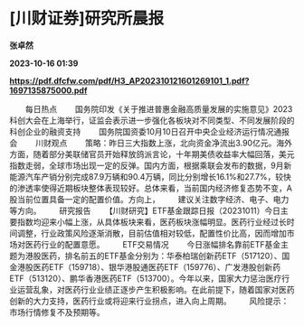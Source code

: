 # [川财证券]研究所晨报
**张卓然**

**2023-10-16 01:39**

**https://pdf.dfcfw.com/pdf/H3_AP202310121601269101_1.pdf?1697135875000.pdf**

　　每日热点 　　国务院印发《关于推进普惠金融高质量发展的实施意见》2023科创大会在上海举行，证监会表示进一步强化各板块对不同类型、不同发展阶段的科创企业的融资支持 　　国务院国资委10月10日召开中央企业经济运行情况通报会 　　川财观点 　　策略：昨日三大指数上涨，北向资金净流出3.90亿元。海外方面，随着部分美联储官员开始释放鸽派言论，十年期美债收益率大幅回落，美元指数走弱，全球市场出现一定的反弹。国内方面，根据乘联会发布的数据，9月新能源汽车产销分别完成87.9万辆和90.4万辆，同比分别增长16.1%和27.7%，较快的渗透率使得近期板块整体表现较好。总体来看，当前国内经济修复态势不变，A股当前位置具备一定的配置价值。方向上， 　　建议关注数字经济、电子、电力等方向。 　　研究报告 　　【川财研究】ETF基金跟踪日报（20231011）今日主要指数均迎来小幅上涨，从具体板块来看，医药板块涨幅明显。医药行业经过长时间调整，行业政策风险逐渐消散，目前估值相对较低，配置性价比高，因而增加市场对医药行业的配置意愿。 　　ETF交易情况 　　今日涨幅排名靠前ETF基金主题为港股医药，排名前五的ETF基金分别为：华泰柏瑞创新药ETF（517120）、国金港股医药ETF（159718）、银华港股通医药ETF（159776）、广发港股创新药ETF（513120）、鹏华香港医药ETF（513700）。今年以来，国家大力惩治医疗行业运营乱象，对医药行业业绩正逐步产生积极影响。在此前提下，随着国家对医药创新的大力支持，医药行业或将迎来行业拐点，进入向上周期。 　　风险提示：市场行情修复不及预期等。